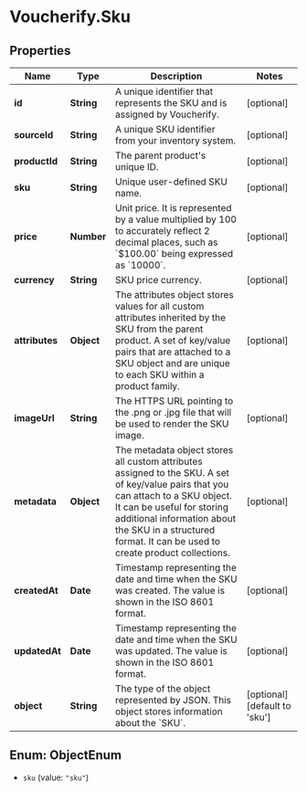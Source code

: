 # Voucherify.Sku

## Properties

Name | Type | Description | Notes
------------ | ------------- | ------------- | -------------
**id** | **String** | A unique identifier that represents the SKU and is assigned by Voucherify. | [optional] 
**sourceId** | **String** | A unique SKU identifier from your inventory system. | [optional] 
**productId** | **String** | The parent product&#39;s unique ID. | [optional] 
**sku** | **String** | Unique user-defined SKU name. | [optional] 
**price** | **Number** | Unit price. It is represented by a value multiplied by 100 to accurately reflect 2 decimal places, such as &#x60;$100.00&#x60; being expressed as &#x60;10000&#x60;. | [optional] 
**currency** | **String** | SKU price currency. | [optional] 
**attributes** | **Object** | The attributes object stores values for all custom attributes inherited by the SKU from the parent product. A set of key/value pairs that are attached to a SKU object and are unique to each SKU within a product family. | [optional] 
**imageUrl** | **String** | The HTTPS URL pointing to the .png or .jpg file that will be used to render the SKU image. | [optional] 
**metadata** | **Object** | The metadata object stores all custom attributes assigned to the SKU. A set of key/value pairs that you can attach to a SKU object. It can be useful for storing additional information about the SKU in a structured format. It can be used to create product collections. | [optional] 
**createdAt** | **Date** | Timestamp representing the date and time when the SKU was created. The value is shown in the ISO 8601 format. | [optional] 
**updatedAt** | **Date** | Timestamp representing the date and time when the SKU was updated. The value is shown in the ISO 8601 format. | [optional] 
**object** | **String** | The type of the object represented by JSON. This object stores information about the &#x60;SKU&#x60;. | [optional] [default to &#39;sku&#39;]



## Enum: ObjectEnum


* `sku` (value: `"sku"`)




